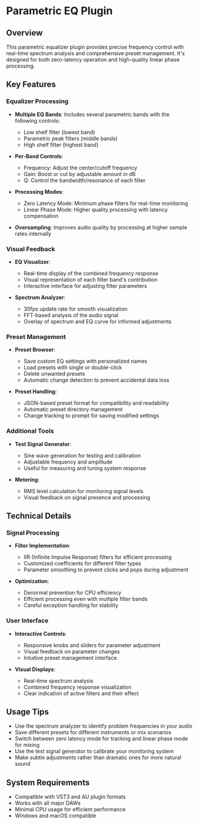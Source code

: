 # Parametric EQ Plugin

## Overview

This parametric equalizer plugin provides precise frequency control with real-time spectrum analysis and comprehensive preset management. It's designed for both zero-latency operation and high-quality linear phase processing.

## Key Features

### Equalizer Processing

- **Multiple EQ Bands**: Includes several parametric bands with the following controls:
  - Low shelf filter (lowest band)
  - Parametric peak filters (middle bands)
  - High shelf filter (highest band)

- **Per-Band Controls**:
  - Frequency: Adjust the center/cutoff frequency
  - Gain: Boost or cut by adjustable amount in dB
  - Q: Control the bandwidth/resonance of each filter

- **Processing Modes**:
  - Zero Latency Mode: Minimum phase filters for real-time monitoring
  - Linear Phase Mode: Higher quality processing with latency compensation

- **Oversampling**: Improves audio quality by processing at higher sample rates internally

### Visual Feedback

- **EQ Visualizer**: 
  - Real-time display of the combined frequency response
  - Visual representation of each filter band's contribution
  - Interactive interface for adjusting filter parameters

- **Spectrum Analyzer**:
  - 30fps update rate for smooth visualization
  - FFT-based analysis of the audio signal
  - Overlay of spectrum and EQ curve for informed adjustments

### Preset Management

- **Preset Browser**:
  - Save custom EQ settings with personalized names
  - Load presets with single or double-click
  - Delete unwanted presets
  - Automatic change detection to prevent accidental data loss

- **Preset Handling**:
  - JSON-based preset format for compatibility and readability
  - Automatic preset directory management
  - Change tracking to prompt for saving modified settings

### Additional Tools

- **Test Signal Generator**:
  - Sine wave generation for testing and calibration
  - Adjustable frequency and amplitude
  - Useful for measuring and tuning system response

- **Metering**:
  - RMS level calculation for monitoring signal levels
  - Visual feedback on signal presence and processing

## Technical Details

### Signal Processing

- **Filter Implementation**:
  - IIR (Infinite Impulse Response) filters for efficient processing
  - Customized coefficients for different filter types
  - Parameter smoothing to prevent clicks and pops during adjustment

- **Optimization**:
  - Denormal prevention for CPU efficiency
  - Efficient processing even with multiple filter bands
  - Careful exception handling for stability

### User Interface

- **Interactive Controls**:
  - Responsive knobs and sliders for parameter adjustment
  - Visual feedback on parameter changes
  - Intuitive preset management interface

- **Visual Displays**:
  - Real-time spectrum analysis
  - Combined frequency response visualization
  - Clear indication of active filters and their effect

## Usage Tips

- Use the spectrum analyzer to identify problem frequencies in your audio
- Save different presets for different instruments or mix scenarios
- Switch between zero latency mode for tracking and linear phase mode for mixing
- Use the test signal generator to calibrate your monitoring system
- Make subtle adjustments rather than dramatic ones for more natural sound

## System Requirements

- Compatible with VST3 and AU plugin formats
- Works with all major DAWs
- Minimal CPU usage for efficient performance
- Windows and macOS compatible